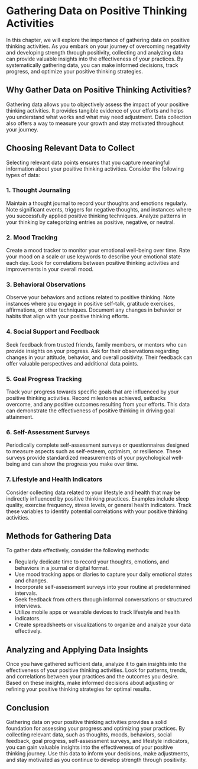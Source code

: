 Gathering Data on Positive Thinking Activities
=======================================================

In this chapter, we will explore the importance of gathering data on positive thinking activities. As you embark on your journey of overcoming negativity and developing strength through positivity, collecting and analyzing data can provide valuable insights into the effectiveness of your practices. By systematically gathering data, you can make informed decisions, track progress, and optimize your positive thinking strategies.

**Why Gather Data on Positive Thinking Activities?**
----------------------------------------------------

Gathering data allows you to objectively assess the impact of your positive thinking activities. It provides tangible evidence of your efforts and helps you understand what works and what may need adjustment. Data collection also offers a way to measure your growth and stay motivated throughout your journey.

**Choosing Relevant Data to Collect**
-------------------------------------

Selecting relevant data points ensures that you capture meaningful information about your positive thinking activities. Consider the following types of data:

### 1. **Thought Journaling**

Maintain a thought journal to record your thoughts and emotions regularly. Note significant events, triggers for negative thoughts, and instances where you successfully applied positive thinking techniques. Analyze patterns in your thinking by categorizing entries as positive, negative, or neutral.

### 2. **Mood Tracking**

Create a mood tracker to monitor your emotional well-being over time. Rate your mood on a scale or use keywords to describe your emotional state each day. Look for correlations between positive thinking activities and improvements in your overall mood.

### 3. **Behavioral Observations**

Observe your behaviors and actions related to positive thinking. Note instances where you engage in positive self-talk, gratitude exercises, affirmations, or other techniques. Document any changes in behavior or habits that align with your positive thinking efforts.

### 4. **Social Support and Feedback**

Seek feedback from trusted friends, family members, or mentors who can provide insights on your progress. Ask for their observations regarding changes in your attitude, behavior, and overall positivity. Their feedback can offer valuable perspectives and additional data points.

### 5. **Goal Progress Tracking**

Track your progress towards specific goals that are influenced by your positive thinking activities. Record milestones achieved, setbacks overcome, and any positive outcomes resulting from your efforts. This data can demonstrate the effectiveness of positive thinking in driving goal attainment.

### 6. **Self-Assessment Surveys**

Periodically complete self-assessment surveys or questionnaires designed to measure aspects such as self-esteem, optimism, or resilience. These surveys provide standardized measurements of your psychological well-being and can show the progress you make over time.

### 7. **Lifestyle and Health Indicators**

Consider collecting data related to your lifestyle and health that may be indirectly influenced by positive thinking practices. Examples include sleep quality, exercise frequency, stress levels, or general health indicators. Track these variables to identify potential correlations with your positive thinking activities.

**Methods for Gathering Data**
------------------------------

To gather data effectively, consider the following methods:

* Regularly dedicate time to record your thoughts, emotions, and behaviors in a journal or digital format.
* Use mood tracking apps or diaries to capture your daily emotional states and changes.
* Incorporate self-assessment surveys into your routine at predetermined intervals.
* Seek feedback from others through informal conversations or structured interviews.
* Utilize mobile apps or wearable devices to track lifestyle and health indicators.
* Create spreadsheets or visualizations to organize and analyze your data effectively.

**Analyzing and Applying Data Insights**
----------------------------------------

Once you have gathered sufficient data, analyze it to gain insights into the effectiveness of your positive thinking activities. Look for patterns, trends, and correlations between your practices and the outcomes you desire. Based on these insights, make informed decisions about adjusting or refining your positive thinking strategies for optimal results.

**Conclusion**
--------------

Gathering data on your positive thinking activities provides a solid foundation for assessing your progress and optimizing your practices. By collecting relevant data, such as thoughts, moods, behaviors, social feedback, goal progress, self-assessment surveys, and lifestyle indicators, you can gain valuable insights into the effectiveness of your positive thinking journey. Use this data to inform your decisions, make adjustments, and stay motivated as you continue to develop strength through positivity.

